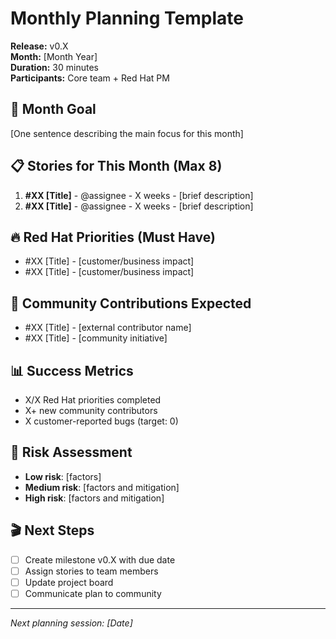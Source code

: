 # Monthly Planning Template

**Release:** v0.X  
**Month:** [Month Year]  
**Duration:** 30 minutes  
**Participants:** Core team + Red Hat PM

## 🎯 Month Goal
[One sentence describing the main focus for this month]

## 📋 Stories for This Month (Max 8)
1. **#XX [Title]** - @assignee - X weeks - [brief description]
2. **#XX [Title]** - @assignee - X weeks - [brief description]

## 🔥 Red Hat Priorities (Must Have)
- #XX [Title] - [customer/business impact]
- #XX [Title] - [customer/business impact]

## 🤝 Community Contributions Expected
- #XX [Title] - [external contributor name]
- #XX [Title] - [community initiative]

## 📊 Success Metrics
- X/X Red Hat priorities completed
- X+ new community contributors
- X customer-reported bugs (target: 0)

## 🚦 Risk Assessment
- **Low risk**: [factors]
- **Medium risk**: [factors and mitigation]
- **High risk**: [factors and mitigation]

## 🎬 Next Steps
- [ ] Create milestone v0.X with due date
- [ ] Assign stories to team members
- [ ] Update project board
- [ ] Communicate plan to community

---
*Next planning session: [Date]*